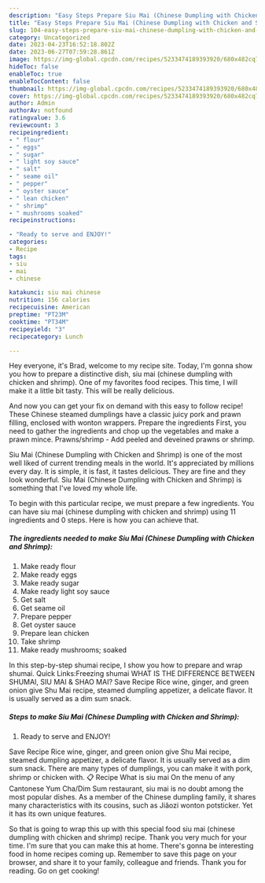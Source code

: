 ```yaml
---
description: "Easy Steps Prepare Siu Mai (Chinese Dumpling with Chicken and Shrimp) the Very Delicious"
title: "Easy Steps Prepare Siu Mai (Chinese Dumpling with Chicken and Shrimp) the Very Delicious"
slug: 104-easy-steps-prepare-siu-mai-chinese-dumpling-with-chicken-and-shrimp-the-very-delicious
category: Uncategorized
date: 2023-04-23T16:52:18.802Z
date: 2023-06-27T07:59:28.861Z
image: https://img-global.cpcdn.com/recipes/5233474189393920/680x482cq70/siu-mai-chinese-dumpling-with-chicken-and-shrimp-recipe-main-photo.jpg
hideToc: false
enableToc: true
enableTocContent: false
thumbnail: https://img-global.cpcdn.com/recipes/5233474189393920/680x482cq70/siu-mai-chinese-dumpling-with-chicken-and-shrimp-recipe-main-photo.jpg
cover: https://img-global.cpcdn.com/recipes/5233474189393920/680x482cq70/siu-mai-chinese-dumpling-with-chicken-and-shrimp-recipe-main-photo.jpg
author: Admin
authorAv: notfound
ratingvalue: 3.6
reviewcount: 3
recipeingredient:
- " flour"
- " eggs"
- " sugar"
- " light soy sauce"
- " salt"
- " seame oil"
- " pepper"
- " oyster sauce"
- " lean chicken"
- " shrimp"
- " mushrooms soaked"
recipeinstructions:

- "Ready to serve and ENJOY!"
categories:
- Recipe
tags:
- siu
- mai
- chinese

katakunci: siu mai chinese 
nutrition: 156 calories
recipecuisine: American
preptime: "PT23M"
cooktime: "PT34M"
recipeyield: "3"
recipecategory: Lunch

---
```



Hey everyone, it's Brad, welcome to my recipe site. Today, I'm gonna show you how to prepare a distinctive dish, siu mai (chinese dumpling with chicken and shrimp). One of my favorites food recipes. This time, I will make it a little bit tasty. This will be really delicious.

And now you can get your fix on demand with this easy to follow recipe! These Chinese steamed dumplings have a classic juicy pork and prawn filling, enclosed with wonton wrappers. Prepare the ingredients First, you need to gather the ingredients and chop up the vegetables and make a prawn mince. Prawns/shrimp - Add peeled and deveined prawns or shrimp.

Siu Mai (Chinese Dumpling with Chicken and Shrimp) is one of the most well liked of current trending meals in the world. It's appreciated by millions every day. It is simple, it is fast, it tastes delicious. They are fine and they look wonderful. Siu Mai (Chinese Dumpling with Chicken and Shrimp) is something that I've loved my whole life.


To begin with this particular recipe, we must prepare a few ingredients. You can have siu mai (chinese dumpling with chicken and shrimp) using 11 ingredients and 0 steps. Here is how you can achieve that.

<!--inarticleads1-->

##### The ingredients needed to make Siu Mai (Chinese Dumpling with Chicken and Shrimp):

1. Make ready  flour
1. Make ready  eggs
1. Make ready  sugar
1. Make ready  light soy sauce
1. Get  salt
1. Get  seame oil
1. Prepare  pepper
1. Get  oyster sauce
1. Prepare  lean chicken
1. Take  shrimp
1. Make ready  mushrooms; soaked


In this step-by-step shumai recipe, I show you how to prepare and wrap shumai. Quick Links:Freezing shumai WHAT IS THE DIFFERENCE BETWEEN SHUMAI, SIU MAI &amp; SHAO MAI? Save Recipe Rice wine, ginger, and green onion give Shu Mai recipe, steamed dumpling appetizer, a delicate flavor. It is usually served as a dim sum snack. 

<!--inarticleads2-->

##### Steps to make Siu Mai (Chinese Dumpling with Chicken and Shrimp):


1. Ready to serve and ENJOY!

Save Recipe Rice wine, ginger, and green onion give Shu Mai recipe, steamed dumpling appetizer, a delicate flavor. It is usually served as a dim sum snack. There are many types of dumplings, you can make it with pork, shrimp or chicken with. 📋 Recipe What is siu mai On the menu of any Cantonese Yum Cha/Dim Sum restaurant, siu mai is no doubt among the most popular dishes. As a member of the Chinese dumpling family, it shares many characteristics with its cousins, such as Jiǎozi wonton potsticker. Yet it has its own unique features. 

So that is going to wrap this up with this special food siu mai (chinese dumpling with chicken and shrimp) recipe. Thank you very much for your time. I'm sure that you can make this at home. There's gonna be interesting food in home recipes coming up. Remember to save this page on your browser, and share it to your family, colleague and friends. Thank you for reading. Go on get cooking!
